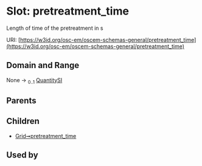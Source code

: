 
# Slot: pretreatment_time

Length of time of the pretreatment in s

URI: [https://w3id.org/osc-em/oscem-schemas-general/pretreatment_time](https://w3id.org/osc-em/oscem-schemas-general/pretreatment_time)


## Domain and Range

None &#8594;  <sub>0..1</sub> [QuantitySI](QuantitySI.md)

## Parents


## Children

 *  [Grid➞pretreatment_time](Grid_pretreatment_time.md)

## Used by

